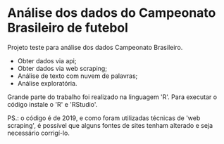 # Análise dos dados do Campeonato Brasileiro de futebol

Projeto teste para análise dos dados Campeonato Brasileiro.
- Obter dados via api;
- Obter dados via web scraping;
- Análise de texto com nuvem de palavras;
- Análise exploratória.

Grande parte do trabalho foi realizado na linguagem 'R'. Para executar o código instale o 'R' e 'RStudio'.

PS.: o código é de 2019, e como foram utilizadas técnicas de 'web scraping', é possível que alguns fontes de sites tenham alterado e seja necessário corrigí-lo.
